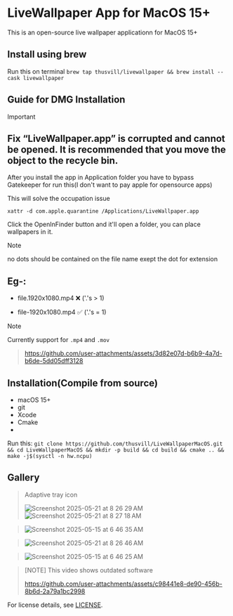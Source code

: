 # LiveWallpaper App for MacOS 15+

This is an open-source live wallpaper applicationn for MacOS 15+

## Install using brew
Run this on terminal `brew tap thusvill/livewallpaper && brew install --cask livewallpaper`

## Guide for DMG Installation

> [!IMPORTANT]
> ## Fix “LiveWallpaper.app” is corrupted and cannot be opened. It is recommended that you move the object to the recycle bin.
> After you install the app in Application folder you have to bypass Gatekeeper for run this(I don't want to pay apple for opensource apps)
> 
> This will solve the occupation issue
> 
> `xattr -d com.apple.quarantine /Applications/LiveWallpaper.app` 

Click the OpenInFinder button and it'll open a folder, you can place wallpapers in it.

> [!NOTE]
> no dots should be contained on the file name exept the dot for extension
> 
> ## Eg-:
> 
>  - file.1920x1080.mp4 ❌ ('.'s > 1)
> 
>  - file-1920x1080.mp4 ✅ ('.'s = 1)

> [!NOTE]
> Currently support for `.mp4` and `.mov`

> https://github.com/user-attachments/assets/3d82e07d-b6b9-4a7d-b6de-5dd05dff3128



## Installation(Compile from source)
- macOS 15+
- git
- Xcode
- Cmake
- 
Run this: `git clone https://github.com/thusvill/LiveWallpaperMacOS.git && cd LiveWallpaperMacOS && mkdir -p build && cd build && cmake .. && make -j$(sysctl -n hw.ncpu)`

## Gallery
> Adaptive tray icon
> 
> ![Screenshot 2025-05-21 at 8 26 29 AM](https://github.com/user-attachments/assets/9afafdcc-b4d4-48ad-93fe-9341d09c53ff)
> ![Screenshot 2025-05-21 at 8 27 18 AM](https://github.com/user-attachments/assets/5574540a-a78d-4da2-a6c0-fc1c84f28fc5)



> ![Screenshot 2025-05-15 at 6 46 35 AM](https://github.com/user-attachments/assets/167b0c08-454f-4d53-9e65-8798aed6459f)

> ![Screenshot 2025-05-21 at 8 26 46 AM](https://github.com/user-attachments/assets/441ee882-727e-4470-9d28-baa96466e151)


> ![Screenshot 2025-05-15 at 6 46 25 AM](https://github.com/user-attachments/assets/4a0c9302-1892-44cc-9154-32987a0fd887)

> [NOTE] This video shows outdated  software
> 
> https://github.com/user-attachments/assets/c98441e8-de90-456b-8b6d-2a79a1bc2998

For license details, see [LICENSE](LICENSE).
